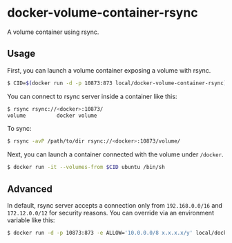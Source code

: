 # docker-volume-container-rsync

A volume container using rsync.

## Usage

First, you can launch a volume container exposing a volume with rsync.

```sh
$ CID=$(docker run -d -p 10873:873 local/docker-volume-container-rsync)
```

You can connect to rsync server inside a container like this:

```sh
$ rsync rsync://<docker>:10873/
volume          docker volume
```

To sync:

```sh
$ rsync -avP /path/to/dir rsync://<docker>:10873/volume/
```

Next, you can launch a container connected with the volume under `/docker`.

```sh
$ docker run -it --volumes-from $CID ubuntu /bin/sh
```

## Advanced

In default, rsync server accepts a connection only from `192.168.0.0/16` and `172.12.0.0/12` for security reasons.
You can override via an environment variable like this:

```sh
$ docker run -d -p 10873:873 -e ALLOW='10.0.0.0/8 x.x.x.x/y' local/docker-volume-container-rsync
```
